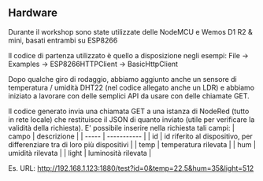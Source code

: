 ## Hardware
Durante il workshop sono state utilizzate delle NodeMCU e Wemos D1 R2 & mini, basati entrambi su ESP8266

Il codice di partenza utilizzato è quello a disposizione negli esempi:
File -> Examples -> ESP8266HTTPClient -> BasicHttpClient

Dopo qualche giro di rodaggio, abbiamo aggiunto anche un sensore di temperatura / umidità DHT22 (nel codice allegato anche un LDR) e abbiamo iniziato a lavorare con delle semplici API da usare con delle chiamate GET.

Il codice generato invia una chiamata GET a una istanza di NodeRed (tutto in rete locale) che restituisce il JSON di quanto inviato (utile per verificare la validità della richiesta).
E' possibile inserire nella richiesta tali campi:
| campo | descrizione |
| ----- | ----------- |
| id | id riferito al dispositivo, per differenziare tra di loro più dispositivi |
| temp | temperatura rilevata |
| hum | umidità rilevata |
| light | luminosità rilevata |

Es. URL:
http://192.168.1.123:1880/test?id=0&temp=22.5&hum=35&light=512
